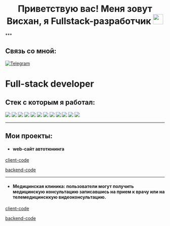 <h1 align="center">Приветствую вас! Меня зовут Висхан, я Fullstack-разработчик
<img src="https://github.com/blackcater/blackcater/raw/main/images/Hi.gif" height="32"/></h1>
***

## Связь со мной: 
[![Telegram](https://img.shields.io/badge/Telegram-111111?style=for-the-badge&logo=telegram)](https://t.me/viskhan1987)

<h1>Full-stack developer</h1>

<h2>Стек с которым я работал:</h2>

<img src="![C#](https://img.shields.io/badge/c%23-%23239120.svg?style=for-the-badge&logo=c-sharp&logoColor=white)" >

<img src="![JavaScript](https://img.shields.io/badge/javascript-%23323330.svg?style=for-the-badge&logo=javascript&logoColor=%23F7DF1E)">

<img src="![React](https://img.shields.io/badge/react-%2320232a.svg?style=for-the-badge&logo=react&logoColor=%2361DAFB)">

<img src="![React Router](https://img.shields.io/badge/React_Router-CA4245?style=for-the-badge&logo=react-router&logoColor=white)">

<img src="![Redux](https://img.shields.io/badge/redux-%23593d88.svg?style=for-the-badge&logo=redux&logoColor=white)">

<img src="![Bootstrap](https://img.shields.io/badge/bootstrap-%23563D7C.svg?style=for-the-badge&logo=bootstrap&logoColor=white)">

<img src="![NodeJS](https://img.shields.io/badge/node.js-6DA55F?style=for-the-badge&logo=node.js&logoColor=white)">

<img src="![Webpack](https://img.shields.io/badge/webpack-%238DD6F9.svg?style=for-the-badge&logo=webpack&logoColor=black)">

<img src="![Express.js](https://img.shields.io/badge/express.js-%23404d59.svg?style=for-the-badge&logo=express&logoColor=%2361DAFB)">

<img src="![MongoDB](https://img.shields.io/badge/MongoDB-%234ea94b.svg?style=for-the-badge&logo=mongodb&logoColor=white)">

<img src="![SQLite](https://img.shields.io/badge/sqlite-%2307405e.svg?style=for-the-badge&logo=sqlite&logoColor=white)">

<img src="![GitHub](https://img.shields.io/badge/github-%23121011.svg?style=for-the-badge&logo=github&logoColor=white)">

***
## Мои проекты:

* #### web-сайт автотюнинга

[client-code](https://github.com/Viskhan-95/AutoTuningFrontend)

[backend-code](https://github.com/Viskhan-95/AutoTuningBackend)

***

* #### Медицинская клиника: пользователи могут получить медицинскую консультацию записавшись на прием к врачу или на телемедицинсккую видеоконсультацию.

[client-code](https://github.com/Viskhan-95/Hospital_Frontend)

[backend-code](https://github.com/Viskhan-95/Hospital_Backend)
